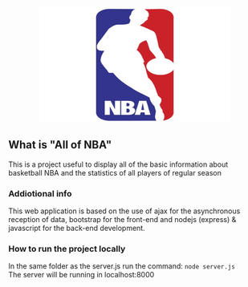 <p align="center">
    <img src="https://github.com/A-mangio/NBA/blob/master/public/images/favicon.ico" width=380 height=230>
</p>

## What is "All of NBA"
This is a project useful to display all of the basic information about basketball NBA and the statistics of all players of regular season

### Addiotional info
This web application is based on the use of ajax for the asynchronous reception of data, bootstrap for the front-end and nodejs (express) & javascript for the back-end development.

### How to run the project locally
In the same folder as the server.js run the command: `node server.js` <br>
The server will be running in localhost:8000
